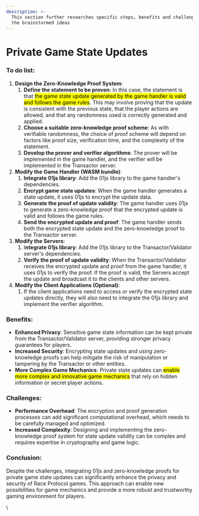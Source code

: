 ```yaml
---
description: >-
  This section further researches specific steps, benefits and challenges for
  the brainstormed ideas
---
```


# Private Game State Updates

### To do list:

1. **Design the Zero-Knowledge Proof System**:
   1. **Define the statement to be proven**: In this case, the statement is that <mark style="background-color:yellow;">the game state update generated by the game handler is valid and follows the game rules</mark>. This may involve proving that the update is consistent with the previous state, that the player actions are allowed, and that any randomness used is correctly generated and applied.
   2. **Choose a suitable zero-knowledge proof scheme**: As with verifiable randomness, the choice of proof scheme will depend on factors like proof size, verification time, and the complexity of the statement.
   3. **Develop the prover and verifier algorithms**: The prover will be implemented in the game handler, and the verifier will be implemented in the Transactor server.
2. **Modify the Game Handler (WASM bundle)**:
   1. **Integrate 01js library**: Add the 01js library to the game handler's dependencies.
   2. **Encrypt game state updates**: When the game handler generates a state update, it uses 01js to encrypt the update data.
   3. **Generate the proof of update validity**: The game handler uses 01js to generate a zero-knowledge proof that the encrypted update is valid and follows the game rules.
   4. **Send the encrypted update and proof**: The game handler sends both the encrypted state update and the zero-knowledge proof to the Transactor server.
3. **Modify the Servers**:
   1. I**ntegrate 01js library**: Add the 01js library to the Transactor/Validator server's dependencies.
   2. **Verify the proof of update validity**: When the Transactor/Validator receives the encrypted update and proof from the game handler, it uses 01js to verify the proof. If the proof is valid, the Servers accept the update and broadcast it to the clients and other servers.
4. **Modify the Client Applications (Optional)**:
   1. If the client applications need to access or verify the encrypted state updates directly, they will also need to integrate the 01js library and implement the verifier algorithm.

### Benefits:

* **Enhanced Privacy**: Sensitive game state information can be kept private from the Transactor/Validator server, providing stronger privacy guarantees for players.
* **Increased Security**: Encrypting state updates and using zero-knowledge proofs can help mitigate the risk of manipulation or tampering by the Transactor or other entities.
* **More Complex Game Mechanics**: Private state updates can <mark style="background-color:yellow;">enable more complex and innovative game mechanics</mark> that rely on hidden information or secret player actions.

### Challenges:

* **Performance Overhead**: The encryption and proof generation processes can add significant computational overhead, which needs to be carefully managed and optimized.
* **Increased Complexity**: Designing and implementing the zero-knowledge proof system for state update validity can be complex and requires expertise in cryptography and game logic.

### Conclusion:

Despite the challenges, integrating 01js and zero-knowledge proofs for private game state updates can significantly enhance the privacy and security of Race Protocol games. This approach can enable new possibilities for game mechanics and provide a more robust and trustworthy gaming environment for players.

\
